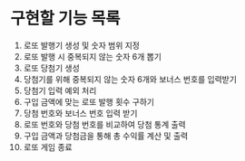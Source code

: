 # 구현할 기능 목록

1. 로또 발행기 생성 및 숫자 범위 지정
2. 로또 발행 시 중복되지 않는 숫자 6개 뽑기
3. 로또 당첨기 생성
4. 당첨기를 위해 중복되지 않는 숫자 6개와 보너스 번호를 입력받기
5. 당첨기 입력 예외 처리 
6. 구입 금액에 맞는 로또 발행 횟수 구하기 
7. 당첨 번호와 보너스 번호 입력 받기 
8. 로또 번호와 당첨 번호를 비교하여 당첨 통계 출력
9. 구입 금액과 당첨금을 통해 총 수익률 계산 및 출력
10. 로또 게임 종료